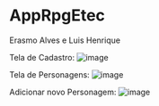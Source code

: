 # AppRpgEtec

Erasmo Alves e Luis Henrique

Tela de Cadastro:
![image](https://github.com/user-attachments/assets/27a4a733-a808-4b20-8b00-f9bbcb17f9e1)

Tela de Personagens:
![image](https://github.com/user-attachments/assets/fd4a453f-81e2-4701-b3ff-00ebf1656f0a)

Adicionar novo Personagem:
![image](https://github.com/user-attachments/assets/cc5339e6-01a1-46c7-9b21-6c6defcf28cb)
